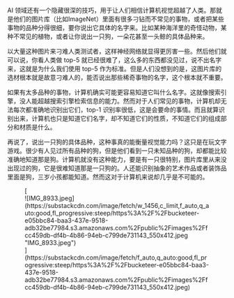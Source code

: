 AI 领域还有一个隐藏很深的技巧，用于让人们相信计算机视觉超越了人类。那就是他们的图片库（比如ImageNet）里面有很多刁钻而不常见的事物，或者把某些事物的品种分得很细，要你说出它具体的名字来。比如某种海洋里的奇怪动物，某种不常见的植物，或者让你说出一只狗，一朵花甚至一头鲸的具体品种来。

以大量这种图片来刁难人类测试者，这样神经网络就显得更厉害一些。然后他们就可以说，你看人类做 top-5 就已经很难了，这么多的东西都没见过，说不出名字来，这就是为什么我们使用 top-5 作为标准。但是人们没想到的是，这图片库的选材根本就是故意刁难人的，能否说出那些稀奇事物的名字，这个根本就不重要。

如果有太多品种的事物，计算机确实可能更容易知道它叫什么名字。这就像搜索引擎，没人能超越搜索引擎检索信息的能力。然而对于人们常见的事物，计算机却无法每次都准确地识别出它们，top-1 识别率很低，这是会要命的事情。而且就算识别出来，计算机也只是知道它们名字，却不知道它们的性质，不知道它们的组成部分和材质是什么。

再说了，说出一只狗的具体品种，这种事真的能衡量视觉能力吗？这只是在玩文字游戏。很少有人见过所有品种的狗，但是他们看到一只未知品种的狗，却都能比较准确地知道那是狗。计算机就没有这种能力，要是有一只很特别，图片库里从来没出现过的狗，它是很难知道那是一只狗的。人还能识别抽象的艺术作品或者装饰品里面是狗，三岁小孩都能知道。然而这对于计算机来说却几乎是不可能的。

<div class="captioned-image-container">

<figure> [<div class="image2-inset"><picture><source type="image/webp" srcset="https://substackcdn.com/image/fetch/w_424,c_limit,f_webp,q_auto:good,fl_progressive:steep/https%3A%2F%2Fbucketeer-e05bbc84-baa3-437e-9518-adb32be77984.s3.amazonaws.com%2Fpublic%2Fimages%2Ffcc459db-df4b-4b86-94eb-c799de731143_550x412.jpeg 424w, https://substackcdn.com/image/fetch/w_848,c_limit,f_webp,q_auto:good,fl_progressive:steep/https%3A%2F%2Fbucketeer-e05bbc84-baa3-437e-9518-adb32be77984.s3.amazonaws.com%2Fpublic%2Fimages%2Ffcc459db-df4b-4b86-94eb-c799de731143_550x412.jpeg 848w, https://substackcdn.com/image/fetch/w_1272,c_limit,f_webp,q_auto:good,fl_progressive:steep/https%3A%2F%2Fbucketeer-e05bbc84-baa3-437e-9518-adb32be77984.s3.amazonaws.com%2Fpublic%2Fimages%2Ffcc459db-df4b-4b86-94eb-c799de731143_550x412.jpeg 1272w, https://substackcdn.com/image/fetch/w_1456,c_limit,f_webp,q_auto:good,fl_progressive:steep/https%3A%2F%2Fbucketeer-e05bbc84-baa3-437e-9518-adb32be77984.s3.amazonaws.com%2Fpublic%2Fimages%2Ffcc459db-df4b-4b86-94eb-c799de731143_550x412.jpeg 1456w" sizes="100vw">![IMG_8933.jpeg](https://substackcdn.com/image/fetch/w_1456,c_limit,f_auto,q_auto:good,fl_progressive:steep/https%3A%2F%2Fbucketeer-e05bbc84-baa3-437e-9518-adb32be77984.s3.amazonaws.com%2Fpublic%2Fimages%2Ffcc459db-df4b-4b86-94eb-c799de731143_550x412.jpeg "IMG_8933.jpeg")</picture></div>](https://substackcdn.com/image/fetch/f_auto,q_auto:good,fl_progressive:steep/https%3A%2F%2Fbucketeer-e05bbc84-baa3-437e-9518-adb32be77984.s3.amazonaws.com%2Fpublic%2Fimages%2Ffcc459db-df4b-4b86-94eb-c799de731143_550x412.jpeg) </figure>

</div>
